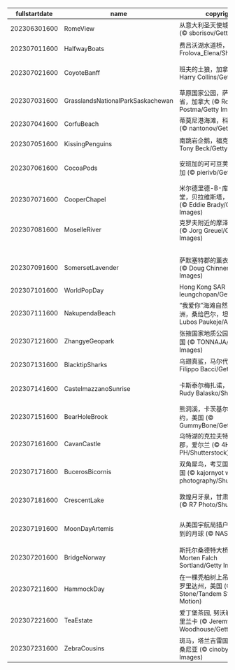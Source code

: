 |fullstartdate|name|copyright|title|image|
|--|--|--|--|--|
202306301600|RomeView|从意大利圣天使城堡俯瞰罗马 (© sborisov/Getty Images)|超凡脱俗的风景|![](/zh-CN/2023/07/202306301600RomeView.jpg)|
202307011600|HalfwayBoats|费吕沃湖水道桥，荷兰 (© Frolova_Elena/Shutterstock)|一年已过半|![](/zh-CN/2023/07/202307011600HalfwayBoats.jpg)|
202307021600|CoyoteBanff|班夫的土狼，加拿大 (© Harry Collins/Getty Images)|天气热得让人想嗷嗷叫！|![](/zh-CN/2023/07/202307021600CoyoteBanff.jpg)|
202307031600|GrasslandsNationalParkSaskachewan|草原国家公园，萨斯喀彻温省，加拿大 (© Robert Postma/Getty Images)|体验孤独与奇迹|![](/zh-CN/2023/07/202307031600GrasslandsNationalParkSaskachewan.jpg)|
202307041600|CorfuBeach|蒂莫尼港海滩，科孚岛，希腊 (© nantonov/Getty Images)|挑选你的乐园|![](/zh-CN/2023/07/202307041600CorfuBeach.jpg)|
202307051600|KissingPenguins|南跳岩企鹅，福克兰群岛 (© Tony Beck/Getty Images)|接吻的企鹅|![](/zh-CN/2023/07/202307051600KissingPenguins.jpg)|
202307061600|CocoaPods|安班加的可可豆荚，马达加斯加 (© pierivb/Getty Images)|巧克力爱好者最爱的水果|![](/zh-CN/2023/07/202307061600CocoaPods.jpg)|
202307071600|CooperChapel|米尔德里德-B-库珀纪念教堂，贝拉维斯塔，阿肯色州 (© Eddie Brady/Getty Images)|树林中的避难所|![](/zh-CN/2023/07/202307071600CooperChapel.jpg)|
202307081600|MoselleRiver|克罗夫附近的摩泽尔河，德国 (© Jorg Greuel/Getty Images)|河湾|![](/zh-CN/2023/07/202307081600MoselleRiver.jpg)|
||||![](/zh-CN/2023/07/.jpg)|
202307091600|SomersetLavender|萨默塞特郡的薰衣草田，英国 (© Doug Chinnery/Getty Images)|飘着香气的紫色海洋|![](/zh-CN/2023/07/202307091600SomersetLavender.jpg)|
202307101600|WorldPopDay|Hong Kong SAR (© leungchopan/Getty Images)|万家灯火|![](/zh-CN/2023/07/202307101600WorldPopDay.jpg)|
202307111600|NakupendaBeach|“我爱你”海滩自然保护区的沙洲，桑给巴尔，坦桑尼亚 (© Lubos Paukeje/Alamy)|世界上最独特的海滩？|![](/zh-CN/2023/07/202307111600NakupendaBeach.jpg)|
202307121600|ZhangyeGeopark|张掖国家地质公园，甘肃，中国 (© TONNAJA/Getty Images)|行走在彩虹岩石上|![](/zh-CN/2023/07/202307121600ZhangyeGeopark.jpg)|
202307131600|BlacktipSharks|乌翅真鲨，马尔代夫 (© Filippo Bacci/Getty Images)|一群鲨鱼正在狩猎|![](/zh-CN/2023/07/202307131600BlacktipSharks.jpg)|
202307141600|CastelmazzanoSunrise|卡斯泰尔梅扎诺，意大利 (© Rudy Balasko/Shutterstock)|明信片般完美的风景|![](/zh-CN/2023/07/202307141600CastelmazzanoSunrise.jpg)|
202307151600|BearHoleBrook|熊洞溪，卡茨基尔山脉，纽约，美国 (© GummyBone/Getty Images)|溪水潺潺|![](/zh-CN/2023/07/202307151600BearHoleBrook.jpg)|
202307161600|CavanCastle|乌特湖的克拉夫特城堡，卡文郡，爱尔兰 (© 4H4 PH/Shutterstock)|古老的中世纪奇迹|![](/zh-CN/2023/07/202307161600CavanCastle.jpg)|
202307171600|BucerosBicornis|双角犀鸟，考艾国家公园，泰国 (© kajornyot wildlife photography/Shutterstock)|这只鸟长着尖尖的嘴|![](/zh-CN/2023/07/202307171600BucerosBicornis.jpg)|
202307181600|CrescentLake|敦煌月牙泉，甘肃省，中国 (© R7 Photo/Shutterstock)|这片湖泊可不是海市蜃楼|![](/zh-CN/2023/07/202307181600CrescentLake.jpg)|
202307191600|MoonDayArtemis|从美国宇航局猎户座飞船上看到的月球 (© NASA)|为我们的近邻月球而庆祝|![](/zh-CN/2023/07/202307191600MoonDayArtemis.jpg)|
202307201600|BridgeNorway|斯托尔桑德特大桥，挪威 (© Morten Falch Sortland/Getty Images)|将散落的岛屿连接在一起|![](/zh-CN/2023/07/202307201600BridgeNorway.jpg)|
202307211600|HammockDay|在一棵秃柏树上吊床露营，佛罗里达州，美国 (© Mac Stone/Tandem Stills + Motion)|想出去玩吗？|![](/zh-CN/2023/07/202307211600HammockDay.jpg)|
202307221600|TeaEstate|爱丁堡茶园, 努沃勒埃利耶, 斯里兰卡 (© Jeremy Woodhouse/Getty Images)|你好，你在找“茶”吗?|![](/zh-CN/2023/07/202307221600TeaEstate.jpg)|
202307231600|ZebraCousins|斑马，塔兰吉雷国家公园，坦桑尼亚 (© cinoby/Getty Images)|堂/表兄弟姐妹日|![](/zh-CN/2023/07/202307231600ZebraCousins.jpg)|
